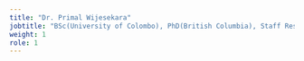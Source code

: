 ```yaml
---
title: "Dr. Primal Wijesekara"
jobtitle: "BSc(University of Colombo), PhD(British Columbia), Staff Research Scientist, Computer Science Department, University of California, Berkeley and ICSI"
weight: 1
role: 1
---
```


